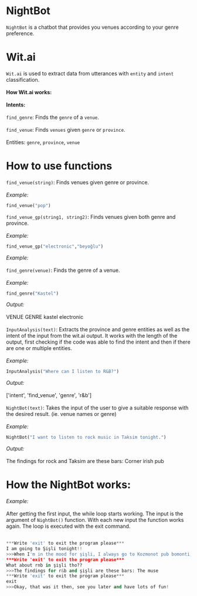 # NightBot
`NightBot` is a chatbot that provides you venues according to your genre preference.
# Wit.ai
`Wit.ai` is used to extract data from utterances with `entity` and `intent` classification. 
<br></br>
<b>How Wit.ai works:</b>
<br></br>
  <b>Intents:</b> 
  <br></br>
  `find_genre`: Finds the `genre` of a `venue`.
  <br></br>
   `find_venue`: Finds `venues` given `genre` or `province`.
   <br></br>
  Entities: `genre`, `province`, `venue`
# How to use functions
`find_venue(string)`: Finds venues given genre or province.
<br></br>
<i> Example: </i>
```python
find_venue("pop")
```
`find_venue_gp(string1, string2)`: Finds venues given both genre and province.
<br></br>
<i> Example: </i>
```python
find_venue_gp("electronic","beyoğlu")
```
<i> Example: </i>
<br></br>
`find_genre(venue)`: Finds the genre of a venue.
<br></br>
<i> Example: </i>
```python
find_genre("Kastel")
```
<i> Output: </i>
<br></br>
VENUE	  GENRE
kastel	electronic
<br></br>
`InputAnalysis(text)`: Extracts the province and genre entities as well as the intent of the input from the wit.ai output. It works with the length of the output, first checking if the code was able to find the intent and then if there are one or multiple entities.
<br></br>
<i> Example: </i>
```python
InputAnalysis("Where can I listen to R&B?")
```
<i> Output: </i>
<br></br>
['intent', 'find_venue', 'genre', 'r&b']
<br></br>
`NightBot(text)`: Takes the input of the user to give a suitable response with the desired result. (ie. venue names or genre)
<br></br>
<i> Example: </i>
```python
NightBot("I want to listen to rock music in Taksim tonight.")
```
<i> Output: </i>
<br></br>
The findings for rock and Taksim are these bars: Corner irish pub
# How the NightBot works:
<i> Example: </i>
<br></br>
After getting the first input, the while loop starts working. The input is the argument of `NightBot()` function. With each new input the function works again. 
The loop is executed with the exit command.
<br></br>
```python
***Write 'exit' to exit the program please***
I am going to Şişli tonight!!
>>>When I'm in the mood for şişli, I always go to Kozmonot pub bomonti, Kozmonot pub topağacı, Divine brasserie & jazz club, Hunhar topağacı, The muse, Wu bomonti.
***Write 'exit' to exit the program please***
What about rnb in şişli tho??
>>>The findings for r&b and şişli are these bars: The muse
***Write 'exit' to exit the program please***
exit
>>>Okay, that was it then, see you later and have lots of fun!
```
